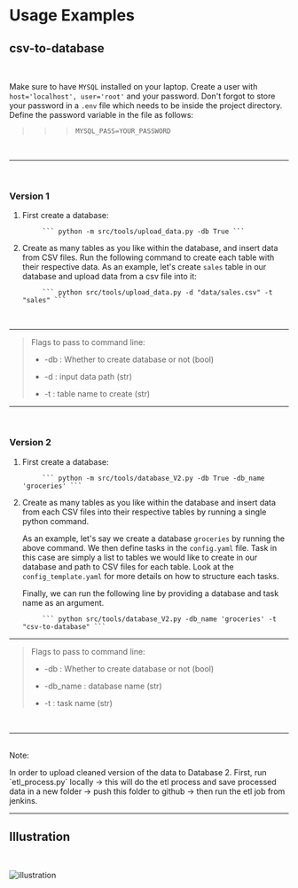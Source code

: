 # Usage Examples

## csv-to-database

<br>

Make sure to have `MYSQL` installed on your laptop. Create a user with 
`host='localhost', user='root'` and your password. Don't forgot to store your password in a `.env` file which needs to be inside the project directory. Define the password variable in the file as follows:

>>> ``` MYSQL_PASS=YOUR_PASSWORD ```

<br>

___

<br>

### Version 1

1. First create a database:

            ``` python -m src/tools/upload_data.py -db True ```

2. Create as many tables as you like within the database, and insert data from CSV files. Run the following command to create each table with their respective data. As an example, let's create `sales` table in our database and upload data from a csv file into it:

            ``` python src/tools/upload_data.py -d "data/sales.csv" -t "sales" ```

<br>

___

> Flags to pass to command line:
>
> - -db : Whether to create database or not (bool)
>    
> - -d : input data path (str)
>    
> - -t : table name to create (str)

___

<br>

### Version 2

1. First create a database:

            ``` python -m src/tools/database_V2.py -db True -db_name 'groceries' ```

2. Create as many tables as you like within the database and insert data from each CSV files into their respective tables by running a single python command.

    As an example, let's say we create a database `groceries` by running the above command. We then define tasks in the `config.yaml` file. Task in this case are simply a list to tables we would like to create in our database and path to CSV files for each table. Look at the `config_template.yaml` for more details on how to structure each tasks. 

    Finally, we can run the following line by providing a database and task name as an argument. 

            ``` python src/tools/database_V2.py -db_name 'groceries' -t "csv-to-database" ```

___

> Flags to pass to command line:
>
> - -db : Whether to create database or not (bool)
>    
> - -db_name : database name (str)
>
> - -t : task name (str)

<br>

---

<br>
Note:
<p> In order to upload cleaned version of the data to Database 2. First, run `etl_process.py` locally -> this will do the etl process and save processed data in a new folder -> push this folder to github -> then run the etl job from jenkins.

<br>

___

## Illustration

<br>

![illustration](https://user-images.githubusercontent.com/120341649/209677377-170b27ab-ae45-4b36-b614-56aec51c6062.png)
